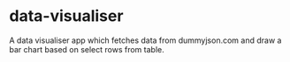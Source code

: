 # data-visualiser
A data visualiser app which fetches data from dummyjson.com and draw a bar chart based on select rows from table.
